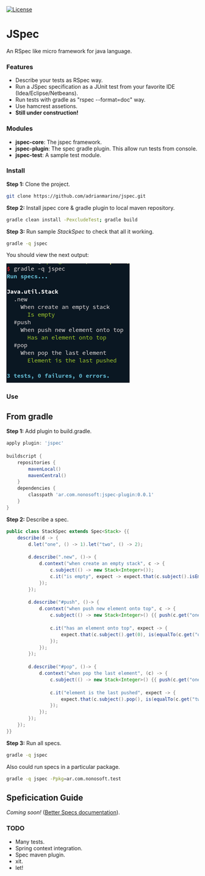 [![License](http://img.shields.io/:license-mit-blue.svg)](http://badges.mit-license.org)


# JSpec

An RSpec like micro framework for java language.

### Features

* Describe your tests as RSpec way.
* Run a JSpec specification as a JUnit test from your favorite IDE (Idea/Eclipse/Netbeans).
* Run tests with gradle as "rspec --format=doc" way.
* Use hamcrest assetions.
* **Still under construction!**

### Modules

* **jspec-core**: The jspec framework.
* **jspec-plugin**: The spec gradle plugin. This allow run tests from console.
* **jspec-test**: A sample test module.

### Install

**Step 1:** Clone the project.
```bash
git clone https://github.com/adrianmarino/jspec.git
```

**Step 2:** Install jspec core & gradle plugin to local maven repository.
```bash
gradle clean install -PexcludeTest; gradle build
```

**Step 3:** Run sample _StackSpec_ to check that all it working.
```bash
gradle -q jspec
```
You should view the next output:

![rspec output](https://raw.githubusercontent.com/adrianmarino/jspec/master/jspec-test/console.png)


### Use

## From gradle

**Step 1:** Add plugin to build.gradle.
```groovy
apply plugin: 'jspec'

buildscript {
	repositories {
		mavenLocal()
		mavenCentral()
	}
	dependencies {
		classpath 'ar.com.nonosoft:jspec-plugin:0.0.1'
	}
}
```

**Step 2:** Describe a spec.

```java
public class StackSpec extends Spec<Stack> {{
	describe(d -> {
		d.let("one", () -> 1).let("two", () -> 2);

		d.describe(".new", ()-> {
			d.context("when create an empty stack", c -> {
				c.subject(() -> new Stack<Integer>());
				c.it("is empty", expect -> expect.that(c.subject().isEmpty(), is(true)));
			});
		});

		d.describe("#push", ()-> {
			d.context("when push new element onto top", c -> {
				c.subject(() -> new Stack<Integer>() {{ push(c.get("one")); }});

				c.it("has an element onto top", expect -> {
					expect.that(c.subject().get(0), is(equalTo(c.get("one"))));
				});
			});
		});

		d.describe("#pop", ()-> {
			d.context("when pop the last element", (c) -> {
				c.subject(() -> new Stack<Integer>() {{ push(c.get("one")); push(c.get("two")); }});

				c.it("element is the last pushed", expect -> {
					expect.that(c.subject().pop(), is(equalTo(c.get("two"))));
				});
			});
		});
	});
}}
```

**Step 3:** Run all specs.
```bash
gradle -q jspec
```

Also could run specs in a particular package.
```bash
gradle -q jspec -Ppkg=ar.com.nonosoft.test
```


## Speficication Guide

 _Coming soon!_ (<a href="http://betterspecs.org">Better Specs documentation</a>).


### TODO

* Many tests.
* Spring context integration.
* Spec maven plugin.
* xit.
* let!

